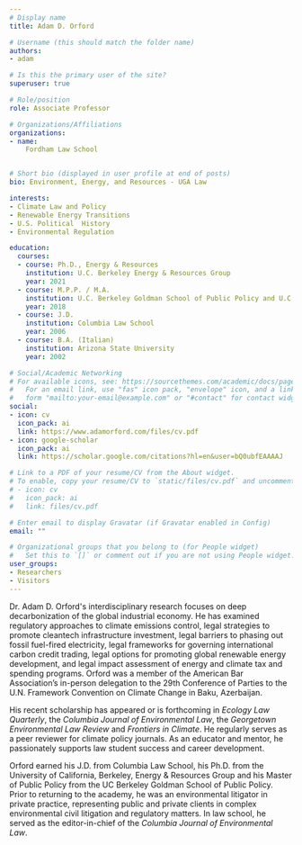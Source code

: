 ```yaml
---
# Display name
title: Adam D. Orford

# Username (this should match the folder name)
authors:
- adam

# Is this the primary user of the site?
superuser: true

# Role/position
role: Associate Professor

# Organizations/Affiliations
organizations:
- name:
    Fordham Law School


# Short bio (displayed in user profile at end of posts)
bio: Environment, Energy, and Resources - UGA Law

interests:
- Climate Law and Policy
- Renewable Energy Transitions
- U.S. Political  History 
- Environmental Regulation

education:
  courses:
  - course: Ph.D., Energy & Resources
    institution: U.C. Berkeley Energy & Resources Group
    year: 2021
  - course: M.P.P. / M.A.
    institution: U.C. Berkeley Goldman School of Public Policy and U.C. Berkeley Energy & Resources Group
    year: 2018
  - course: J.D.
    institution: Columbia Law School
    year: 2006
  - course: B.A. (Italian)
    institution: Arizona State University
    year: 2002

# Social/Academic Networking
# For available icons, see: https://sourcethemes.com/academic/docs/page-builder/#icons
#   For an email link, use "fas" icon pack, "envelope" icon, and a link in the
#   form "mailto:your-email@example.com" or "#contact" for contact widget.
social:
- icon: cv
  icon_pack: ai
  link: https://www.adamorford.com/files/cv.pdf
- icon: google-scholar
  icon_pack: ai
  link: https://scholar.google.com/citations?hl=en&user=bQ0ubfEAAAAJ

# Link to a PDF of your resume/CV from the About widget.
# To enable, copy your resume/CV to `static/files/cv.pdf` and uncomment the lines below.
# - icon: cv
#   icon_pack: ai
#   link: files/cv.pdf

# Enter email to display Gravatar (if Gravatar enabled in Config)
email: ""

# Organizational groups that you belong to (for People widget)
#   Set this to `[]` or comment out if you are not using People widget.
user_groups:
- Researchers
- Visitors
---
```


Dr. Adam D. Orford's interdisciplinary research focuses on deep decarbonization of the global industrial economy. He has examined regulatory approaches to climate emissions control, legal strategies to promote cleantech infrastructure investment, legal barriers to phasing out fossil fuel-fired electricity, legal frameworks for governing international carbon credit trading, legal options for promoting global renewable energy development, and legal impact assessment of energy and climate tax and spending programs. Orford was a member of the American Bar Association’s in-person delegation to the 29th Conference of Parties to the U.N. Framework Convention on Climate Change in Baku, Azerbaijan.

His recent scholarship has appeared or is forthcoming in *Ecology Law Quarterly*, the *Columbia Journal of Environmental Law*, the *Georgetown Environmental Law Review* and *Frontiers in Climate*. He regularly serves as a peer reviewer for climate policy journals. As an educator and mentor, he passionately supports law student success and career development. 

Orford earned his J.D. from Columbia Law School, his Ph.D. from the University of California, Berkeley, Energy & Resources Group and his Master of Public Policy from the UC Berkeley Goldman School of Public Policy. Prior to returning to the academy, he was an environmental litigator in private practice, representing public and private clients in complex environmental civil litigation and regulatory matters. In law school, he served as the editor-in-chief of the *Columbia Journal of Environmental Law*.